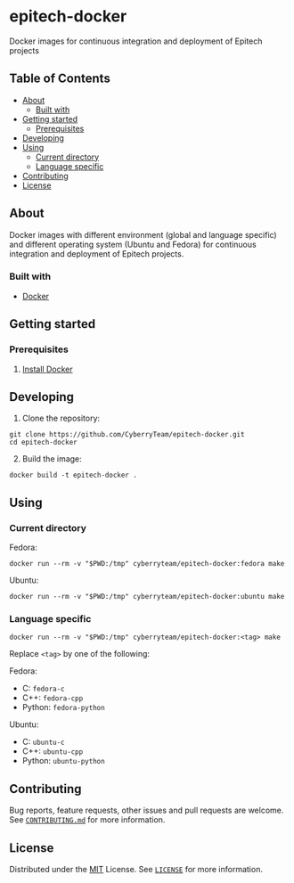 # epitech-docker

Docker images for continuous integration and deployment of Epitech projects

## Table of Contents

- [About](#about)
  - [Built with](#built-with)
- [Getting started](#getting-started)
  - [Prerequisites](#prerequisites)
- [Developing](#developing)
- [Using](#using)
  - [Current directory](#current-directory)
  - [Language specific](#language-specific)
- [Contributing](#contributing)
- [License](#license)

## About

Docker images with different environment (global and language specific) and different operating system (Ubuntu and Fedora) for continuous integration and deployment of Epitech projects.

### Built with

- [Docker](https://www.docker.com/)

## Getting started

### Prerequisites

1. [Install Docker](https://docs.docker.com/get-docker/)

## Developing

1. Clone the repository:

```shell script
git clone https://github.com/CyberryTeam/epitech-docker.git
cd epitech-docker
```

2. Build the image:

```shell script
docker build -t epitech-docker .
```

## Using

### Current directory

Fedora:

```shell script
docker run --rm -v "$PWD:/tmp" cyberryteam/epitech-docker:fedora make
```

Ubuntu:

```shell script
docker run --rm -v "$PWD:/tmp" cyberryteam/epitech-docker:ubuntu make
```

### Language specific

```shell script
docker run --rm -v "$PWD:/tmp" cyberryteam/epitech-docker:<tag> make
```

Replace `<tag>` by one of the following:

Fedora:

- C: `fedora-c`
- C++: `fedora-cpp`
- Python: `fedora-python`

Ubuntu:

- C: `ubuntu-c`
- C++: `ubuntu-cpp`
- Python: `ubuntu-python`

## Contributing

Bug reports, feature requests, other issues and pull requests are welcome.
See [`CONTRIBUTING.md`](CONTRIBUTING.md) for more information.

## License

Distributed under the [MIT](https://spdx.org/licenses/MIT.html) License.
See [`LICENSE`](LICENSE) for more information.

